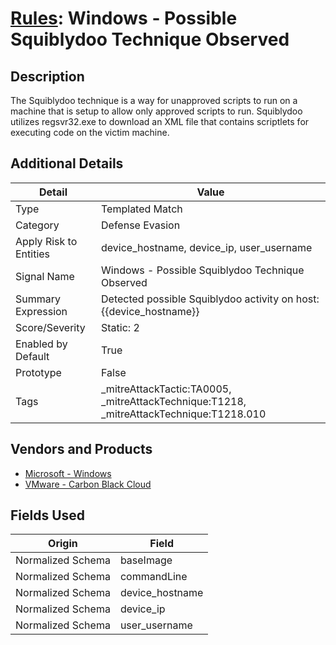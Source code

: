 # [Rules](README.md): Windows - Possible Squiblydoo Technique Observed

## Description
The Squiblydoo technique is a way for unapproved scripts to run on a machine that is setup to allow only approved scripts to run. Squiblydoo utilizes regsvr32.exe to download an XML file that contains scriptlets for executing code on the victim machine.

## Additional Details
|Detail|Value|
|----|----|
|Type|Templated Match|
|Category|Defense Evasion|
|Apply Risk to Entities|device_hostname, device_ip, user_username|
|Signal Name|Windows - Possible Squiblydoo Technique Observed|
|Summary Expression|Detected possible Squiblydoo activity on host: {{device_hostname}}|
|Score/Severity|Static: 2|
|Enabled by Default|True|
|Prototype|False|
|Tags|_mitreAttackTactic:TA0005, _mitreAttackTechnique:T1218, _mitreAttackTechnique:T1218.010|
## Vendors and Products
- [Microsoft - Windows](../products/1ff7546c-cb36-4a24-87f7-89d2cecc5761.md)
- [VMware - Carbon Black Cloud](../products/f9cea291-9030-4e41-9836-6dd9274d6df4.md)


## Fields Used

|Origin|Field|
|----|----|
|Normalized Schema|baseImage|
|Normalized Schema|commandLine|
|Normalized Schema|device_hostname|
|Normalized Schema|device_ip|
|Normalized Schema|user_username|


